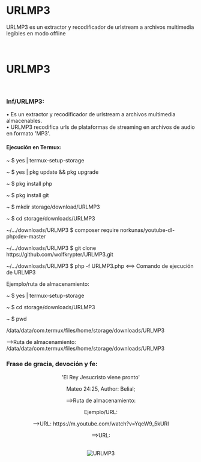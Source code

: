 # URLMP3
URLMP3  es un extractor y recodificador de urlstream a archivos multimedia legibles en modo offline

</br><h1>URLMP3</h1></br>


<h3>Inf/URLMP3:</h3>

• Es un extractor y recodificador de urlstream a archivos multimedia almacenables.                                                  
• URLMP3 recodifica urls de plataformas de streaming en archivos de audio en formato 'MP3'.

<h4>Ejecución en Termux:</h4>

<p>~ $ yes | termux-setup-storage</p>
<p>~ $ yes | pkg update && pkg upgrade</p>
<p>~ $ pkg install php</p>
<p>~ $ pkg install git</p>
<p>~ $ mkdir storage/download/URLMP3</p>
</p>~ $ cd storage/downloads/URLMP3</p>
<p>~/.../downloads/URLMP3 $ composer require norkunas/youtube-dl-php:dev-master</p>
<p>~/.../downloads/URLMP3 $ git clone https://github.com/wolfkrypter/URLMP3.git</p>
<p>~/.../downloads/URLMP3 $ php -f URLMP3.php <==> Comando de ejecución de URLMP3</p>

Ejemplo/ruta de almacenamiento:

<p>~ $ yes | termux-setup-storage</p>
<p>~ $ cd storage/downloads/URLMP3</p>
<p>~ $ pwd</p>
<p>/data/data/com.termux/files/home/storage/downloads/URLMP3</p>

<p>-->Ruta de almacenamiento: /data/data/com.termux/files/home/storage/downloads/URLMP3</p>

<h3>Frase de gracia, devoción y fe:</h3></center>
<center><p>'El Rey Jesucristo viene pronto'</p></center>
<center><p>Mateo 24:25, Author: Belial;</p>

<p>==>Ruta de almacenamiento:</p>


<p>Ejemplo/URL:</p>

<p>-->URL: https://m.youtube.com/watch?v=YqeW9_5kURI</p>

<p>==>URL:</p></br>

<img src="https://i.imgur.com/2Lltgex.jpeg" alt="URLMP3">
